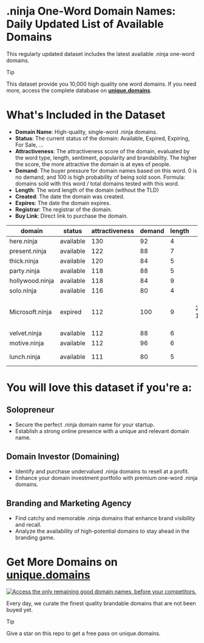 
# .ninja One-Word Domain Names: Daily Updated List of Available Domains

This regularly updated dataset includes the latest available .ninja one-word domains.

> [!TIP]
> This dataset provide you 10,000 high quality one word domains.
> If you need more, access the complete database on **[unique.domains](https://unique.domains?utm_source=github&utm_medium=dataset&utm_campaign=.ninja&utm_content=description.top)**.

# What's Included in the Dataset

- **Domain Name**: High-quality, single-word .ninja domains.
- **Status**: The current status of the domain: Available, Expired, Expiring, For Sale, ...
- **Attractiveness**: The attractiveness score of the domain, evaluated by the word type, length, sentiment, popularity and brandability. The higher the score, the more attractive the domain is at eyes of people.
- **Demand**: The buyer pressure for domain names based on this word. 0 is no demand, and 100 is high probability of being sold soon. Formula: domains sold with this word / total domains tested with this word.
- **Length**: The word length of the domain (without the TLD)
- **Created**: The date the domain was created.
- **Expires**: The date the domain expires.
- **Registrar**: The registrar of the domain.
- **Buy Link**: Direct link to purchase the domain.

| domain          | status    | attractiveness | demand | length | created          | expires          | registrar                 | sectors                                      |
| --------------- | --------- | -------------- | ------ | ------ | ---------------- | ---------------- | ------------------------- | -------------------------------------------- |
| here.ninja      | available | 130            | 92     | 4      |                  |                  |                           | General,Media,Technology,Travel              |
| present.ninja   | available | 122            | 88     | 7      |                  |                  |                           | Business,Education,Media                     |
| thick.ninja     | available | 120            | 84     | 5      |                  |                  |                           | Fashion,Food and Beverage,Media              |
| party.ninja     | available | 118            | 88     | 5      |                  |                  |                           | Entertainment,Hospitality,Retail             |
| hollywood.ninja | available | 118            | 84     | 9      |                  |                  |                           | Entertainment,Media,Travel                   |
| solo.ninja      | available | 116            | 80     | 4      |                  |                  |                           | Entertainment,Media,Technology               |
| Microsoft.ninja | expired   | 112            | 100    | 9      | 22/04/2014 13:49 | 22/04/2025 13:49 | Nom-iq Ltd. dba COM LAUDE | Business,Education,Technology                |
| velvet.ninja    | available | 112            | 88     | 6      |                  |                  |                           | Arts,Fashion,Retail                          |
| motive.ninja    | available | 112            | 96     | 6      |                  |                  |                           | Business,Law,Media                           |
| lunch.ninja     | available | 111            | 80     | 5      |                  |                  |                           | Food and Beverage,General,Hospitality,Retail |

# You will love this dataset if you're a:

## Solopreneur

- Secure the perfect .ninja domain name for your startup.
- Establish a strong online presence with a unique and relevant domain name.

## Domain Investor (Domaining)

- Identify and purchase undervalued .ninja domains to resell at a profit.
- Enhance your domain investment portfolio with premium one-word .ninja domains.

## Branding and Marketing Agency

- Find catchy and memorable .ninja domains that enhance brand visibility and recall.
- Analyze the availability of high-potential domains to stay ahead in the branding game.

# Get More Domains on [unique.domains](https://unique.domains?utm_source=github&utm_medium=dataset&utm_campaign=.ninja&utm_content=description.bottom)

[![Access the only remaining good domain names, before your competitors.](https://github.ninja/UniqueDomains/ninja-oneword-domains/blob/main/unique.domains.jpg?raw=true)](https://unique.domains?utm_source=github&utm_medium=dataset&utm_campaign=.ninja&utm_content=description.image)

Every day, we curate the finest quality brandable domains that are not been buyed yet.

> [!TIP]
> Give a star on this repo to get a free pass on unique.domains.
        